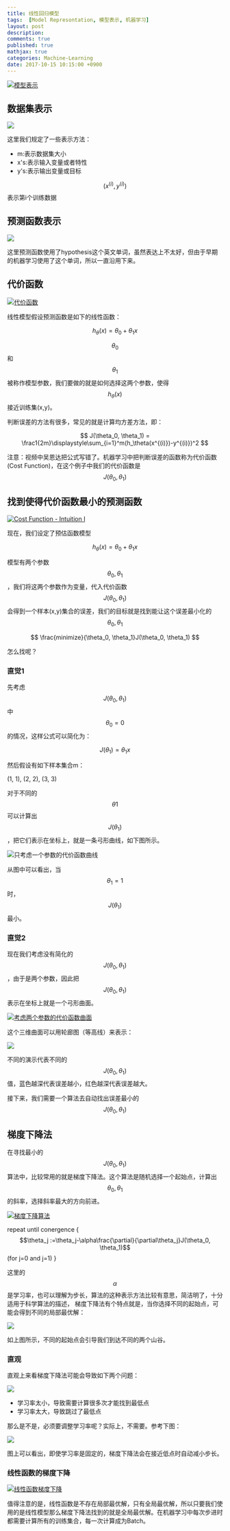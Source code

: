 ```yaml
---
title: 线性回归模型
tags:  [Model Represontation, 模型表示, 机器学习]
layout: post
description: 
comments: true
published: true
mathjax: true
categories: Machine-Learning
date: 2017-10-15 10:15:00 +0900
---
```


[![模型表示](/assets/images/ML1-6-2017-10-15-10-13-08.png)](https://www.bilibili.com/video/av9912938/index_4.html#page6)

## 数据集表示

![](/assets/images/ML1-6-2017-10-15-10-20-07.png)

这里我们规定了一些表示方法：

* m:表示数据集大小
* x's:表示输入变量或者特性
* y's:表示输出变量或目标

$$(x^{(i)}, y^{(i)})$$表示第i个训练数据

## 预测函数表示

![](/assets/images/ML1-6-2017-10-15-10-30-30.png)

这里预测函数使用了hypothesis这个英文单词，虽然表达上不太好，但由于早期的机器学习使用了这个单词，所以一直沿用下来。

## 代价函数

[![代价函数](/assets/images/ML1-7-2017-10-15-11-02-06.png)](https://www.bilibili.com/video/av9912938/index_4.html#page=7)

线性模型假设预测函数是如下的线性函数：

$$
h_{\theta}(x)=\theta_0+\theta_1x
$$

$$\theta_0$$和$$\theta_1$$被称作模型参数，我们要做的就是如何选择这两个参数，使得$$h_\theta(x)$$接近训练集(x,y)。

判断误差的方法有很多，常见的就是计算均方差方法，即：

$$
J(\theta_0, \theta_1) = \frac1{2m}\displaystyle\sum_{i=1}^m(h_\theta(x^{(i)})-y^{(i)})^2
$$

注意：视频中吴恩达把公式写错了。机器学习中把判断误差的函数称为代价函数(Cost Function)，在这个例子中我们的代价函数是$$J(\theta_0, \theta_1)$$

## 找到使得代价函数最小的预测函数

[![Cost Function - Intuition I](/assets/images/ML-2-3-2017-10-15-12-28-16.png)](https://www.bilibili.com/video/av9912938/index_4.html#page=8)

现在，我们设定了预估函数模型

$$h_\theta(x)=\theta_0+\theta_1x$$

模型有两个参数$$\theta_0,\theta_1$$，我们将这两个参数作为变量，代入代价函数$$J(\theta_0, \theta_1)$$会得到一个样本(x,y)集合的误差，我们的目标就是找到能让这个误差最小化的$$\theta_0, \theta_1$$

$$
\frac{minimize}{\theta_0, \theta_1}J(\theta_0, \theta_1)
$$

怎么找呢？

### 直觉1

先考虑$$J(\theta_0, \theta_1)$$中$$\theta_0=0$$的情况，这样公式可以简化为：

$$
J(\theta_1)=\theta_1x
$$

然后假设有如下样本集合m：

(1, 1), (2, 2), (3, 3)

对于不同的$$\theta1$$可以计算出$$J(\theta_1)$$，把它们表示在坐标上，就是一条弓形曲线，如下图所示。

![只考虑一个参数的代价函数曲线](/assets/images/ML-2-3-2017-10-15-13-10-09.png)

从图中可以看出，当$$\theta_1=1$$时，$$J(\theta_1)$$最小。

### 直觉2

现在我们考虑没有简化的$$J(\theta_0, \theta_1)$$，由于是两个参数，因此把$$J(\theta_0, \theta_1)$$表示在坐标上就是一个弓形曲面。

[![考虑两个参数的代价函数曲面](/assets/images/ML-2-4-2017-10-15-13-29-11.png)](https://www.bilibili.com/video/av9912938/index_4.html#page=9)

这个三维曲面可以用轮廊图（等高线）来表示：

![](/assets/images/ML-2-4-2017-10-15-13-38-14.png)

不同的演示代表不同的$$J(\theta_0, \theta_1)$$值，蓝色越深代表误差越小，红色越深代表误差越大。

接下来，我们需要一个算法去自动找出误差最小的$$J(\theta_0, \theta_1)$$

## 梯度下降法

在寻找最小的$$J(\theta_0, \theta_1)$$算法中，比较常用的就是梯度下降法。这个算法是随机选择一个起始点，计算出$$\theta_0, \theta_1$$的斜率，选择斜率最大的方向前进。

[![梯度下降算法](/assets/images/ML-2-5-2017-10-16-07-45-24.png)](https://www.bilibili.com/video/av9912938/index_9.html#page=10)

repeat until conergence {
    $$\theta_j :=\theta_j-\alpha\frac{\partial}{\partial\theta_j}J(\theta_0, \theta_1)$$ (for j=0 and j=1)
}

这里的$$\alpha$$是学习率，也可以理解为步长，算法的这种表示方法比较有意思，简洁明了，十分适用于科学算法的描述， 梯度下降法有个特点就是，当你选择不同的起始点，可能会得到不同的局部最优解：

[![](/assets/images/ML-2-5-2017-10-16-07-42-34.png)](https://www.bilibili.com/video/av9912938/index_9.html#page=10)

如上图所示，不同的起始点会引导我们到达不同的两个山谷。

### 直观

直观上来看梯度下降法可能会导致如下两个问题：

![](/assets/images/ML-2-6-2017-10-17-07-24-19.png)

* 学习率太小，导致需要计算很多次才能找到最低点
* 学习率太大，导致跳过了最低点

那么是不是，必须要调整学习率呢？实际上，不需要。参考下图：

[![](/assets/images/ML-2-6-2017-10-17-07-21-03.png)](https://www.bilibili.com/video/av9912938/index_4.html#page=11)

图上可以看出，即使学习率是固定的，梯度下降法会在接近低点时自动减小步长。

### 线性函数的梯度下降

[![线性函数梯度下降](/assets/images/ML-2-7-2017-10-18-07-11-46.png)](https://www.bilibili.com/video/av9912938/index_11.html#page=12)

值得注意的是，线性函数是不存在局部最优解，只有全局最优解，所以只要我们使用的是线性模型那么梯度下降法找到的就是全局最优解。在机器学习中每次步进时都需要计算所有的训练集合，每一次计算成为Batch。